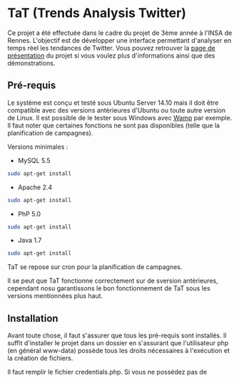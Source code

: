 TaT (Trends Analysis Twitter)
=========================

Ce projet a été effectuée dans le cadre du projet de 3ème année à l'INSA de Rennes.
L'objectif est de développer une interface permettant d'analyser en temps réel les tendances de Twitter.
Vous pouvez retrouver la [page de présentation](http://trends-analysis-twitter.tk/) du projet si vous voulez plus d'informations ainsi que des démonstrations.

Pré-requis
----------

Le système est conçu et testé sous Ubuntu Server 14.10 mais il doit être compatible avec des versions antèrieures d'Ubuntu ou toute autre version de Linux.
Il est possible de le tester sous Windows avec [Wamp](http://www.wampserver.com/) par exemple. Il faut noter que certaines fonctions ne sont pas disponibles (telle que la planification de campagnes).

Versions minimales :

- MySQL 5.5
```bash
sudo apt-get install
```

- Apache 2.4
```bash
sudo apt-get install
```

- PhP 5.0
```bash
sudo apt-get install
```

- Java 1.7
```bash
sudo apt-get install
```

TaT se repose sur cron pour la planification de campagnes.

Il se peut que TaT fonctionne correctement sur de sversion antèrieures, cependant nosu garantissons le bon fonctionnement de TaT sous les versions mentionnées plus haut.

Installation
------------

Avant toute chose, il faut s'assurer que tous les pré-requis sont installés.
Il suffit d'installer le projet dans un dossier en s'assurant que l'utilisateur php (en général www-data) possède tous les droits nécessaires à l'exécution et la création de fichiers.

Il faut remplir le fichier credentials.php. Si vous ne possédez pas de 
